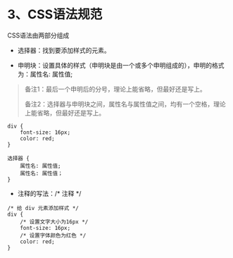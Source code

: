 # 3、CSS语法规范

CSS语法由两部分组成

* 选择器：找到要添加样式的元素。

* 申明块：设置具体的样式（申明块是由一个或多个申明组成的），申明的格式为：属性名: 属性值;

> 备注1：最后一个申明后的分号，理论上能省略，但最好还是写上。
>
> 备注2：选择器与申明块之间，属性名与属性值之间，均有一个空格，理论上能省略，但最好还是写上。

```
div {
    font-size: 16px;
    color: red;
}
```

```
选择器 {
    属性名: 属性值;
    属性名: 属性值；
}
```

* 注释的写法：/* 注释 */

```
/* 给 div 元素添加样式 */
div {
    /* 设置文字大小为16px */
    font-size: 16px;
    /* 设置字体颜色为红色 */
    color: red;
}
```
